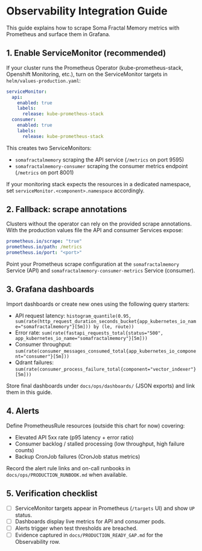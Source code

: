 # Observability Integration Guide

This guide explains how to scrape Soma Fractal Memory metrics with Prometheus and surface them in Grafana.

## 1. Enable ServiceMonitor (recommended)

If your cluster runs the Prometheus Operator (kube-prometheus-stack, Openshift Monitoring, etc.), turn on the ServiceMonitor targets in `helm/values-production.yaml`:

```yaml
serviceMonitor:
  api:
    enabled: true
    labels:
      release: kube-prometheus-stack
  consumer:
    enabled: true
    labels:
      release: kube-prometheus-stack
```

This creates two ServiceMonitors:

- `somafractalmemory` scraping the API service (`/metrics` on port 9595)
- `somafractalmemory-consumer` scraping the consumer metrics endpoint (`/metrics` on port 8001)

If your monitoring stack expects the resources in a dedicated namespace, set `serviceMonitor.<component>.namespace` accordingly.

## 2. Fallback: scrape annotations

Clusters without the operator can rely on the provided scrape annotations. With the production values file the API and consumer Services expose:

```yaml
prometheus.io/scrape: "true"
prometheus.io/path: /metrics
prometheus.io/port: "<port>"
```

Point your Prometheus scrape configuration at the `somafractalmemory` Service (API) and `somafractalmemory-consumer-metrics` Service (consumer).

## 3. Grafana dashboards

Import dashboards or create new ones using the following query starters:

- API request latency: `histogram_quantile(0.95, sum(rate(http_request_duration_seconds_bucket{app_kubernetes_io_name="somafractalmemory"}[5m])) by (le, route))`
- Error rate: `sum(rate(fastapi_requests_total{status="500", app_kubernetes_io_name="somafractalmemory"}[5m]))`
- Consumer throughput: `sum(rate(consumer_messages_consumed_total{app_kubernetes_io_component="consumer"}[5m]))`
- Qdrant failures: `sum(rate(consumer_process_failure_total{component="vector_indexer"}[5m]))`

Store final dashboards under `docs/ops/dashboards/` (JSON exports) and link them in this guide.

## 4. Alerts

Define PrometheusRule resources (outside this chart for now) covering:

- Elevated API 5xx rate (p95 latency + error ratio)
- Consumer backlog / stalled processing (low throughput, high failure counts)
- Backup CronJob failures (CronJob status metrics)

Record the alert rule links and on-call runbooks in `docs/ops/PRODUCTION_RUNBOOK.md` when available.

## 5. Verification checklist

- [ ] ServiceMonitor targets appear in Prometheus (`/targets` UI) and show `UP` status.
- [ ] Dashboards display live metrics for API and consumer pods.
- [ ] Alerts trigger when test thresholds are breached.
- [ ] Evidence captured in `docs/PRODUCTION_READY_GAP.md` for the Observability row.
